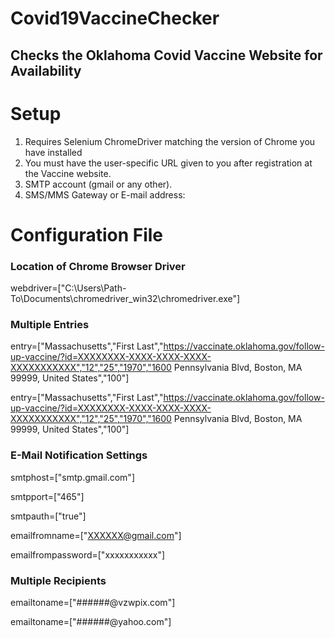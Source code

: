 # Covid19VaccineChecker
## Checks the Oklahoma Covid Vaccine Website for Availability

# Setup
1) Requires Selenium ChromeDriver matching the version of Chrome you have installed
2) You must have the user-specific URL given to you after registration at the Vaccine website.
3) SMTP account (gmail or any other).
4) SMS/MMS Gateway or E-mail address:

# Configuration File
### Location of Chrome Browser Driver
webdriver=["C:\Users\Path-To\Documents\chromedriver_win32\chromedriver.exe"]

### Multiple Entries
entry=["Massachusetts","First Last","https://vaccinate.oklahoma.gov/follow-up-vaccine/?id=XXXXXXXX-XXXX-XXXX-XXXX-XXXXXXXXXXX","12","25","1970","1600 Pennsylvania Blvd, Boston, MA 99999, United States","100"]

entry=["Massachusetts","First Last","https://vaccinate.oklahoma.gov/follow-up-vaccine/?id=XXXXXXXX-XXXX-XXXX-XXXX-XXXXXXXXXXX","12","25","1970","1600 Pennsylvania Blvd, Boston, MA 99999, United States","100"]

### E-Mail Notification Settings
smtphost=["smtp.gmail.com"]

smtpport=["465"]

smtpauth=["true"]

emailfromname=["XXXXXX@gmail.com"]

emailfrompassword=["xxxxxxxxxxx"]

### Multiple Recipients
emailtoname=["######@vzwpix.com"]

emailtoname=["######@yahoo.com"]
